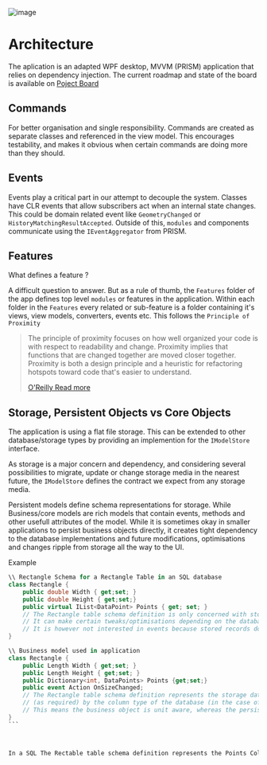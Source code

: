 ![image](https://user-images.githubusercontent.com/39003759/183617916-7ae2eb60-dc1a-493a-aca1-a21cde3f9514.png)

# Architecture

The aplication is an adapted WPF desktop, MVVM (PRISM) application that relies on dependency injection. The current roadmap and state of the board is available on [Poject Board](https://github.com/orgs/cyphercrescent/projects/5)

## Commands

For better organisation and single responsibility. Commands are created as separate classes and referenced in the view model. This encourages testability, and makes it obvious when certain commands are doing more than they should.


## Events

Events play a critical part in our attempt to decouple the system. Classes have CLR events that allow subscribers act when an internal state changes. This could be domain related event like `GeometryChanged` or `HistoryMatchingResultAccepted`. Outside of this, `modules` and components communicate using the `IEventAggregator` from PRISM. 


## Features

What defines a feature ?

A difficult question to answer. But as a rule of thumb, the `Features` folder of the app defines top level `modules` or features in the application. Within each folder in the `Features` every related or sub-feature is a folder containing it's views, view models, converters, events etc. This follows the `Principle of Proximity`

<blockquote>
The principle of proximity focuses on how well organized your code is with respect to readability and change. Proximity implies that functions that are changed together are moved closer together. Proximity is both a design principle and a heuristic for refactoring hotspots toward code that's easier to understand.

[O'Reilly Read more](https://www.oreilly.com/library/view/software-design-x-rays/9781680505795/f_0031.xhtml#:~:text=The%20principle%20of%20proximity%20focuses,code%20that%27s%20easier%20to%20understand.)

</blockquote>


## Storage, Persistent Objects vs Core Objects

The application is using a flat file storage. This can be extended to other database/storage types by providing an implemention for the `IModelStore` interface.

As storage is a major concern and dependency, and considering several possibilities to migrate, update or change storage media in the nearest future, the `IModelStore` defines the contract we expect from any storage media. 

Persistent models define schema representations for storage. While Business/core models are rich models that contain events, methods and other usefull attributes of the model. While it is sometimes okay in smaller applications to persist business objects directly, it creates tight dependency to the database implementations and future modifications, optimisations and changes ripple from storage all the way to the UI.

Example

````csharp
\\ Rectangle Schema for a Rectangle Table in an SQL database
class Rectangle {
    public double Width { get;set; }
    public double Height { get;set;}
    public virtual IList<DataPoint> Points { get; set; }
    // The Rectangle table schema definition is only concerned with storage specifics of the Rectangle object. 
    // It can make certain tweaks/optimisations depending on the database. E.g making the properties virtual as in the case of NHibernate.
    // It is however not interested in events because stored records do not react or raise events.
}

\\ Business model used in application
class Rectangle {
    public Length Width { get;set; }
    public Length Height { get;set; }
    public Dictionary<int, DataPoints> Points {get;set;}
    public event Action OnSizeChanged;
    // The Rectangle table schema definition represents the storage datatypes as double
    // (as required) by the column type of the database (in the case of SQL). But the business object defines the types as `Length`.
    // This means the business object is unit aware, whereas the persistent object is unit dumb.
}
```



In a SQL The Rectable table schema definition represents the Points Collection as a virtual IList<T>. This may be due to underlying concerns from an ORM but isn't the most performant representation of the attribute. The business model representes the attribute as a Dictionary which allows faster indexing based on the application use-case.

    
